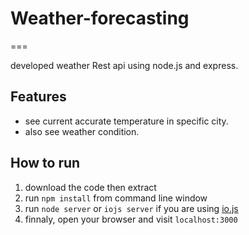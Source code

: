 # Weather-forecasting

===

developed  weather Rest api using node.js and express.

Features
---
* see current accurate temperature in specific city.
* also see weather condition.


How to run
---
1. download the code then extract
2. run `npm install` from command line window
3. run `node server` or `iojs server` if you are using [io.js](https://iojs.org/)
4. finnaly, open your browser and visit `localhost:3000`



